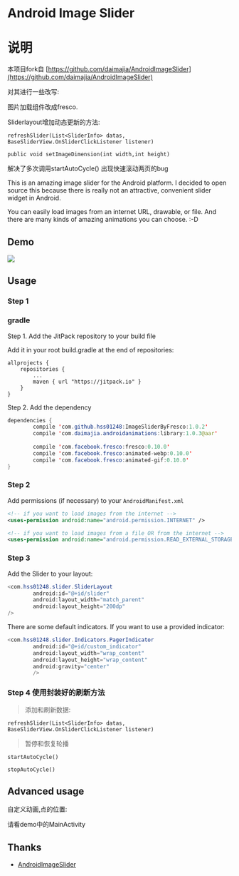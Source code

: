 # Android Image Slider 

# 说明

本项目fork自 [https://github.com/daimajia/AndroidImageSlider](https://github.com/daimajia/AndroidImageSlider)

对其进行一些改写:



图片加载组件改成fresco.

Sliderlayout增加动态更新的方法:

```
refreshSlider(List<SliderInfo> datas, BaseSliderView.OnSliderClickListener listener)
```

```
public void setImageDimension(int width,int height)
```



解决了多次调用startAutoCycle() 出现快速滚动两页的bug





This is an amazing image slider for the Android platform. I decided to open source this because there is really not an attractive, convenient slider widget in Android.

You can easily load images from an internet URL, drawable, or file. And there are many kinds of amazing animations you can choose. :-D

## Demo

![](http://ww3.sinaimg.cn/mw690/610dc034jw1egzor66ojdg20950fknpe.gif)



## Usage

### Step 1

### gradle

Step 1. Add the JitPack repository to your build file

Add it in your root build.gradle at the end of repositories:

```
allprojects {
    repositories {
        ...
        maven { url "https://jitpack.io" }
    }
}
```

Step 2. Add the dependency

```java
dependencies {
        compile 'com.github.hss01248:ImageSliderByFresco:1.0.2'
        compile 'com.daimajia.androidanimations:library:1.0.3@aar'
          
        compile 'com.facebook.fresco:fresco:0.10.0'
    	compile 'com.facebook.fresco:animated-webp:0.10.0'
    	compile 'com.facebook.fresco:animated-gif:0.10.0'
}
```



### Step 2

Add permissions (if necessary) to your `AndroidManifest.xml`

```xml
<!-- if you want to load images from the internet -->
<uses-permission android:name="android.permission.INTERNET" /> 

<!-- if you want to load images from a file OR from the internet -->
<uses-permission android:name="android.permission.READ_EXTERNAL_STORAGE" />
```



### Step 3

Add the Slider to your layout:

```java
<com.hss01248.slider.SliderLayout
        android:id="@+id/slider"
        android:layout_width="match_parent"
        android:layout_height="200dp"
/>
```

There are some default indicators. If you want to use a provided indicator:

```java
<com.hss01248.slider.Indicators.PagerIndicator
        android:id="@+id/custom_indicator"
        android:layout_width="wrap_content"
        android:layout_height="wrap_content"
        android:gravity="center"
        />
```



### Step 4 使用封装好的刷新方法

> 添加和刷新数据:

`refreshSlider(List<SliderInfo> datas, BaseSliderView.OnSliderClickListener listener)`

> 暂停和恢复轮播



```
startAutoCycle() 

stopAutoCycle()

```



## Advanced usage

自定义动画,点的位置:

请看demo中的MainActivity

## Thanks

- [AndroidImageSlider](https://github.com/daimajia/AndroidImageSlider)

